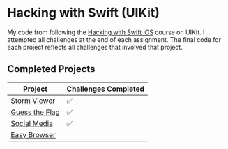 # Hacking with Swift (UIKit)

My code from following the [Hacking with Swift iOS](https://www.hackingwithswift.com/read) course on UIKit.
I attempted all challenges at the end of each assignment. The final code for each project reflects all challenges that involved that project.

## Completed Projects

Project|Challenges Completed
-------|--------------------
[Storm Viewer](Project1_StormViewer)|:white_check_mark:
[Guess the Flag](Project2_GuessTheFlag)|:white_check_mark:
[Social Media](Project3_SocialMedia)|:white_check_mark:
[Easy Browser](Project4_EasyBrowser)|
